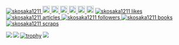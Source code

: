 <p align="left"> 
  <a href="https://github.com/skosaka1211/skosaka1211/">
    <img src="https://komarev.com/ghpvc/?username=skosaka1211" alt="skosaka1211" />
  </a>
  <a href="http://twitter.com/skosaka1211">
    <img height="20" src="https://img.shields.io/twitter/follow/skosaka1211?label=Twitter&logo=twitter&style=flat" />
  </a>
  <a href="https://github.com/skosaka1211">
    <img height="20" src="https://img.shields.io/github/followers/skosaka1211?label=follow&logo=github&style=flat" />
  </a>
  <a href="https://www.reddit.com/user/skosaka1211">
    <img height="20" src="https://img.shields.io/reddit/user-karma/combined/skosaka1211?label=Reddit&logo=reddit&style=flat" />
  </a>
  <a href="https://stackoverflow.com/users/story/15319420">
    <img height="20" src="https://img.shields.io/stackexchange/stackoverflow/r/15319420?label=StackOverflow&logo=stack-overflow&style=flat" />
  </a>
  <a href="http://qiita.com/skosaka1211">
    <img height="20" src="https://qiita-badge.apiapi.app/s/skosaka1211/posts.svg" />
  </a>
  <//qiita.com/skosaka1211">
    <img height="20" src="https://qiita-badge.apiapi.app/s/skosaka1211/contributions.svg" />
  </a>
    <!-- Like のバッジ -->
  <a href="https://zenn.dev/skosaka1211">
    <img src="https://zenn.badge.nikaera.com/s/skosaka1211/likes?style=flat" alt="skosaka1211 likes" />
  </a>

  <!-- Articles のバッジ -->
  <a href="https://zenn.dev/skosaka1211/articles">
    <img src="https://zenn.badge.nikaera.com/s/skosaka1211/articles?style=flat" alt="skosaka1211 articles" />
  </a>

  <!-- Followers のバッジ -->
  <a href="https://zenn.dev/skosaka1211/followers">
    <img src="https://zenn.badge.nikaera.com/s/skosaka1211/followers?style=flat" alt="skosaka1211 followers" />
  </a>

  <!-- Books のバッジ -->
  <a href="https://zenn.dev/skosaka1211/books">
    <img src="https://zenn.badge.nikaera.com/s/skosaka1211/books?style=flat" alt="skosaka1211 books" />
  </a>

  <!-- Scraps のバッジ -->
  <a href="https://zenn.dev/skosaka1211/scraps">
    <img src="https://zenn.badge.nikaera.com/s/skosaka1211/scraps?style=flat" alt="skosaka1211 scraps" />
  </a>
</p>

<a href="https://github.com/anuraghazra/github-readme-stats">
    <img align="left" src="https://github-readme-stats.vercel.app/api?username=skosaka1211&count_private=true&show_icons=true" />
</a>
<a href="https://github.com/anuraghazra/github-readme-stats">
    <img align="left" src="https://github-readme-stats.vercel.app/api/top-langs/?username=skosaka1211&count_private=true" />
</a>
  
  [![trophy](https://github-profile-trophy.vercel.app/?username=skosaka1211)](https://github.com/skosaka1211/github-profile-trophy)
  ![](https://github-profile-summary-cards.vercel.app/api/cards/profile-details?username=skosaka1211&theme=vue)

    

